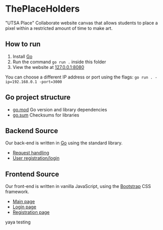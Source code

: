 # ThePlaceHolders
"UTSA Place" Collaborate website canvas that allows students to place a pixel
within a restricted amount of time to make art.

## How to run
1. Install [Go](https://go.dev/dl/)
2. Run the command `go run .` inside this folder
3. View the website at [127.0.0.1:8080](http://127.0.0.1:8080/)

You can choose a different IP address or port using the flags:
`go run . -ip=192.168.0.1 -port=3000`

## Go project structure
* [go.mod](go.mod) Go version and library dependencies
* [go.sum](go.sum) Checksums for libraries

## Backend Source
Our back-end is written in [Go](https://go.dev/) using the standard library.
* [Request handling](server.go)
* [User registration/login](users.go)

## Frontend Source
Our front-end is written in vanilla JavaScript, using the [Bootstrap](https://getbootstrap.com/)
CSS framework.
* [Main page](static/index.html)
* [Login page](static/login.html)
* [Registration page](static/register.html)

yaya
testing
